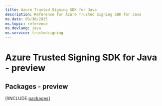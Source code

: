 ```yaml
---
title: Azure Trusted Signing SDK for Java
description: Reference for Azure Trusted Signing SDK for Java
ms.date: 09/30/2025
ms.topic: reference
ms.devlang: java
ms.service: trustedsigning
---
```

# Azure Trusted Signing SDK for Java - preview
## Packages - preview
[!INCLUDE [packages](trusted-signing-index.md)]